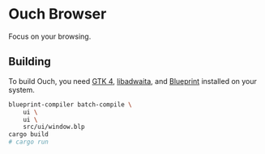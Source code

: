 # Ouch Browser

Focus on your browsing.

## Building

To build Ouch, you need [GTK 4](https://gitlab.gnome.org/GNOME/gtk), [libadwaita](https://gitlab.gnome.org/GNOME/libadwaita), and [Blueprint](https://gitlab.gnome.org/jwestman/blueprint-compiler) installed on your system.

```sh
blueprint-compiler batch-compile \
    ui \
    ui \
    src/ui/window.blp
cargo build
# cargo run
```
